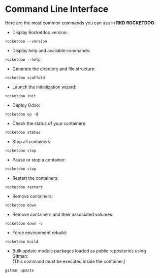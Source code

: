 # Command Line Interface

Here are the most common commands you can use in **RKD** **ROCKETDOO**.

* Display Rocketdoo version:

~~~
rocketdoo --version
~~~

* Display help and available commands:

~~~
rocketdoo --help
~~~

* Generate the directory and file structure:

~~~
rocketdoo scaffold
~~~

* Launch the initialization wizard:

~~~
rocketdoo init
~~~

* Deploy Odoo:

~~~
rocketdoo up -d 
~~~

* Check the status of your containers:

~~~
rocketdoo status
~~~

* Stop all containers:

~~~
rocketdoo stop
~~~

* Pause or stop a container:

~~~
rocketdoo stop
~~~

* Restart the containers:

~~~
rocketdoo restart
~~~

* Remove containers:

~~~
rocketdoo down
~~~

* Remove containers and their associated volumes:

~~~
rocketdoo down -v
~~~

* Force environment rebuild:

~~~
rocketdoo build
~~~

* Bulk update module packages loaded as public repositories using Gitman:  
(This command must be executed inside the container.)

~~~
gitman update
~~~